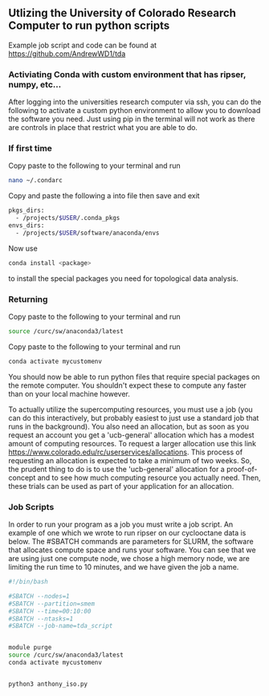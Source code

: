 ## Utlizing the University of Colorado Research Computer to run python scripts

Example job script and code can be found at https://github.com/AndrewWD1/tda

### Activiating Conda with custom environment that has ripser, numpy, etc...

After logging into the universities research computer via ssh, you can do the following to activate
a custom python environment to allow you to download the software you need. Just
using pip in the terminal will not work as there are controls in place that restrict
what you are able to do.

### If first time 
Copy paste to the following to your terminal and run

```bash
nano ~/.condarc
```

Copy and paste the following a into file then save and exit

```bash
pkgs_dirs:
  - /projects/$USER/.conda_pkgs
envs_dirs:
  - /projects/$USER/software/anaconda/envs
```

Now use

```bash
conda install <package>
```

to install the special packages you need for topological data analysis.

### Returning
Copy paste to the following to your terminal and run


```bash 
source /curc/sw/anaconda3/latest
```

Copy paste to the following to your terminal and run

```bash 
conda activate mycustomenv
```

You should now be able to run python files that require special packages on the 
remote computer. You shouldn't expect these to compute any faster than on your 
local machine however.

To actually utilize the supercomputing resources, you must use a job 
(you can do this interactively, but probably easiest to just use a standard job
that runs in the background). You also need an allocation, but as soon as you 
request an account you get a 'ucb-general' allocation which has a modest amount
of computing resources. To request a larger allocation use this link
https://www.colorado.edu/rc/userservices/allocations. This process of requesting 
an allocation is expected to take a minimum of two weeks. So, the prudent thing
to do is to use the 'ucb-general' allocation for a proof-of-concept and to see how 
much computing resource you actually need. Then, these trials can be used as part 
of your application for an allocation. 

### Job Scripts

In order to run your program as a job you must write a job script. An example 
of one which we wrote to run ripser on our cyclooctane data is below. The #SBATCH
commands are parameters for SLURM, the software that allocates compute space and runs
your software. You can see that we are using just one compute node, we chose a high 
memory node, we are limiting the run time to 10 minutes, and we have given the job a name.

```bash 
#!/bin/bash

#SBATCH --nodes=1
#SBATCH --partition=smem
#SBATCH --time=00:10:00
#SBATCH --ntasks=1
#SBATCH --job-name=tda_script


module purge
source /curc/sw/anaconda3/latest
conda activate mycustomenv


python3 anthony_iso.py
```
